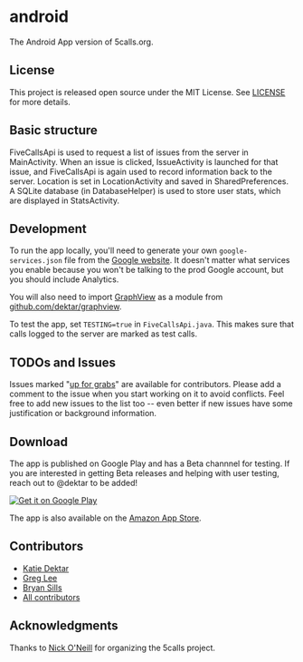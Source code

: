 # android
The Android App version of 5calls.org.

## License
This project is released open source under the MIT License. See [LICENSE](https://github.com/5calls/android/blob/master/LICENSE.txt) for more details.

## Basic structure
FiveCallsApi is used to request a list of issues from the server in MainActivity. When an issue is clicked, IssueActivity is launched for that issue, and FiveCallsApi is again used to record information back to the server. Location is set in LocationActivity and saved in SharedPreferences. A SQLite database (in DatabaseHelper) is used to store user stats, which are displayed in StatsActivity.

## Development
To run the app locally, you'll need to generate your own `google-services.json` file from the [Google website](https://developers.google.com/mobile/add).  It doesn't matter what services you enable because you won't be talking to the prod Google account, but you should include Analytics.

You will also need to import [GraphView](http://www.android-graphview.org/) as a module from [github.com/dektar/graphview](https://github.com/dektar/graphview). 

To test the app, set `TESTING=true` in `FiveCallsApi.java`. This makes sure that calls logged to the server are marked as test calls.

## TODOs and Issues
Issues marked "[up for grabs](https://github.com/5calls/android/labels/up%20for%20grabs)" are available for contributors. Please add a comment to the issue when you start working on it to avoid conflicts. Feel free to add new issues to the list too -- even better if new issues have some justification or background information.

## Download
The app is published on Google Play and has a Beta channnel for testing. If you are interested in getting Beta releases and helping with user testing, reach out to @dektar to be added!

[![Get it on Google Play](https://play.google.com/intl/en_us/badges/images/generic/en_badge_web_generic.png)](https://play.google.com/store/apps/details?id=org.a5calls.android.a5calls&rdid=org.a5calls.android.a5calls)

The app is also available on the [Amazon App Store](https://www.amazon.com/5-Calls-Civic-Action/dp/B06Y128HV6).

## Contributors
 - [Katie Dektar](https://github.com/dektar)
 - [Greg Lee](https://github.com/gregliest)
 - [Bryan Sills](https://github.com/bryansills)
 - [All contributors](https://github.com/5calls/android/graphs/contributors)

## Acknowledgments
Thanks to [Nick O'Neill](https://github.com/nickoneill) for organizing the 5calls project.

